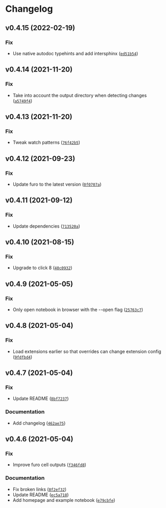 # Changelog

<!--next-version-placeholder-->

## v0.4.15 (2022-02-19)
### Fix
* Use native autodoc typehints and add intersphinx ([`ed51b54`](https://github.com/vberlier/mudkip/commit/ed51b5480e2b3d2735350fe69dba1ef285a465e7))

## v0.4.14 (2021-11-20)
### Fix
* Take into account the output directory when detecting changes ([`a5749f4`](https://github.com/vberlier/mudkip/commit/a5749f473064896dbde80a96eb366a5779e5b1b4))

## v0.4.13 (2021-11-20)
### Fix
* Tweak watch patterns ([`76f42b5`](https://github.com/vberlier/mudkip/commit/76f42b547970b43d17c3722f3234ebb57397dfea))

## v0.4.12 (2021-09-23)
### Fix
* Update furo to the latest version ([`0f0707a`](https://github.com/vberlier/mudkip/commit/0f0707af53de1328ef5b4228dd286042b055c1c7))

## v0.4.11 (2021-09-12)
### Fix
* Update dependencies ([`713520a`](https://github.com/vberlier/mudkip/commit/713520a39938c91275706b3236c9bf1eecbf0315))

## v0.4.10 (2021-08-15)
### Fix
* Upgrade to click 8 ([`40c0932`](https://github.com/vberlier/mudkip/commit/40c0932461bdbefe2f76494baa5f9f1a848335a7))

## v0.4.9 (2021-05-05)
### Fix
* Only open notebook in browser with the --open flag ([`25763c7`](https://github.com/vberlier/mudkip/commit/25763c7700be97db887ccc6d0c9d791d7af12584))

## v0.4.8 (2021-05-04)
### Fix
* Load extensions earlier so that overrides can change extension config ([`9fdfbd4`](https://github.com/vberlier/mudkip/commit/9fdfbd4739bd4b36cd53ed1a8694c1cf76d7e176))

## v0.4.7 (2021-05-04)
### Fix
* Update README ([`8bf7237`](https://github.com/vberlier/mudkip/commit/8bf72375a155cf0f437796bb9c577d708e897d09))

### Documentation
* Add changelog ([`462ae75`](https://github.com/vberlier/mudkip/commit/462ae7596949e1a4f7dd880ba14ed7aa50d66655))

## v0.4.6 (2021-05-04)
### Fix
* Improve furo cell outputs ([`f346fd8`](https://github.com/vberlier/mudkip/commit/f346fd8b4d4b4edbe7d2576cef50b270814a7114))

### Documentation
* Fix broken links ([`8f2ef32`](https://github.com/vberlier/mudkip/commit/8f2ef32c696728a11e4656ef21445c91723669f9))
* Update README ([`ec5a718`](https://github.com/vberlier/mudkip/commit/ec5a718c6f7f812e1c765e6f422a5db1f9396f29))
* Add homepage and example notebook ([`e79cbfe`](https://github.com/vberlier/mudkip/commit/e79cbfeb78d35ab28f5e1351c0a417c37182b003))
